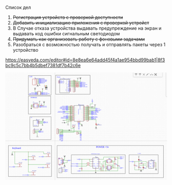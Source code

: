 Список дел

1. <strike>Регистрация устройств с проверкой доступности</strike>
2. <strike>Добавить инициализацию приложения с проверкой устройст</strike>
3. В Случае отказа устройства выдавать предупреждение на экран и выдавать код ошибки сигнальным светодиодом
4. <strike>Придумать как организовать работу с фоновыми задачами</strike>
5. Разобраться с возможностью получать и отправлять пакеты через 1 устройство

https://easyeda.com/editor#id=8e8ea6e64add45f4a1ae954bbd99bab1|8f3bc9c5c7bb4b5dbef7381df7b42c6e

![Схема](docs/image/board.png)